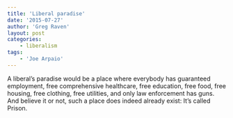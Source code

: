 ```yaml
---
title: 'Liberal paradise'
date: '2015-07-27'
author: 'Greg Raven'
layout: post
categories:
    - liberalism
tags:
    - 'Joe Arpaio'
---
```


A liberal’s paradise would be a place where everybody has guaranteed employment, free comprehensive healthcare, free education, free food, free housing, free clothing, free utilities, and only law enforcement has guns. And believe it or not, such a place does indeed already exist: It’s called Prison.